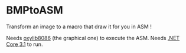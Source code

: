 # BMPtoASM
Transform an image to a macro that draw it for you in ASM !

Needs [oxylib8086](https://github.com/oxypomme/oxylib8086) (the graphical one) to execute the ASM.
Needs [.NET Core 3.1](https://dotnet.microsoft.com/download/dotnet-core/current/runtime) to run.
